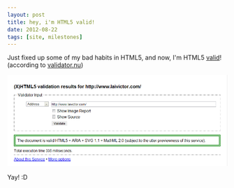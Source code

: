 ```yaml
---
layout: post
title: hey, i'm HTML5 valid!
date: 2012-08-22
tags: [site, milestones]
---
```


<p>
  Just fixed up some of my bad habits in HTML5, and now, I'm HTML5 <a href="http://html5.validator.nu/?doc=http%3A%2F%2Fwww.laivictor.com%2F" target="_blank">valid</a>! (according to <a href="http://html5.validator.nu/" target="_blank">validator.nu</a>)
</p>

<p>
	<div class="center">
		<img class="scale-with-grid" alt="HTML5 valid" src="/images/html5valid.png">
	</div>
</p>

<p>
	Yay! :D
</p>